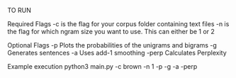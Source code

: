 TO RUN

Required Flags
-c is the flag for your corpus folder containing text files
-n is the flag for which ngram size you want to use. This can either be 1 or 2

Optional Flags
-p Plots the probabilities of the unigrams and bigrams
-g Generates sentences
-a Uses add-1 smoothing
-perp Calculates Perplexity

Example execution
python3 main.py -c brown -n 1 -p -g -a -perp
